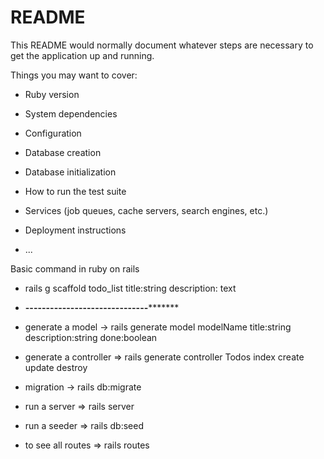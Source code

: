 # README

This README would normally document whatever steps are necessary to get the
application up and running.

Things you may want to cover:

* Ruby version

* System dependencies

* Configuration

* Database creation

* Database initialization

* How to run the test suite

* Services (job queues, cache servers, search engines, etc.)

* Deployment instructions

* ...


Basic command in ruby on rails
* rails g scaffold todo_list title:string description: text

* **************************------------------------------*********************************
* generate a model  -> rails generate model modelName title:string description:string done:boolean

* generate a controller =>  rails generate controller Todos index create update destroy

* migration  -> rails db:migrate

* run a server  => rails server

* run a seeder  => rails db:seed

* to see all routes =>  rails routes
